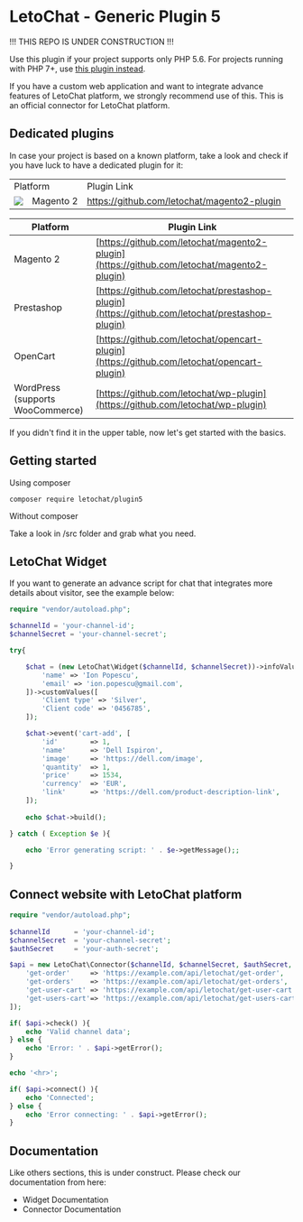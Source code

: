 # LetoChat - Generic Plugin 5

!!! THIS REPO IS UNDER CONSTRUCTION !!!

Use this plugin if your project supports only PHP 5.6. For projects running with PHP 7+, use [this plugin instead](https://github.com/letochat/plugin7).

If you have a custom web application and want to integrate advance features of LetoChat platform, we strongly recommend use of this.
This is an official connector for LetoChat platform.

## Dedicated plugins

In case your project is based on a known platform, take a look and check if you have luck to have a dedicated plugin for it:

<table width="100%">
  <tr>
    <td colspan="2">Platform</td>
    <td>Plugin Link</td>
  </tr>
  <tr>
    <td><img src="https://avatars.githubusercontent.com/u/168457?s=45"></td>
    <td>Magento 2</td>
    <td>
        <a href="https://github.com/letochat/magento2-plugin">
            https://github.com/letochat/magento2-plugin
        </a>
    </td>
  </tr>
</table>

| Platform | Plugin Link |
| ----------- | ----------- |
| Magento 2 | [https://github.com/letochat/magento2-plugin](https://github.com/letochat/magento2-plugin) |
| Prestashop | [https://github.com/letochat/prestashop-plugin](https://github.com/letochat/prestashop-plugin) |
| OpenCart | [https://github.com/letochat/opencart-plugin](https://github.com/letochat/opencart-plugin) |
| WordPress<br />(supports WooCommerce) | [https://github.com/letochat/wp-plugin](https://github.com/letochat/wp-plugin) |

If you didn't find it in the upper table, now let's get started with the basics.

## Getting started

Using composer

`composer require letochat/plugin5`

Without composer

Take a look in /src folder and grab what you need.

## LetoChat Widget

If you want to generate an advance script for chat that integrates more details about visitor, see the example below:

```php
require "vendor/autoload.php";

$channelId = 'your-channel-id';
$channelSecret = 'your-channel-secret';

try{

    $chat = (new LetoChat\Widget($channelId, $channelSecret))->infoValues([
        'name' => 'Ion Popescu',
        'email' => 'ion.popescu@gmail.com',
    ])->customValues([
        'Client type' => 'Silver',
        'Client code' => '0456785',
    ]);

    $chat->event('cart-add', [
        'id' 		=> 1,
        'name' 		=> 'Dell Ispiron',
        'image' 	=> 'https://dell.com/image',
        'quantity' 	=> 1,
        'price' 	=> 1534,
        'currency' 	=> 'EUR',
        'link'		=> 'https://dell.com/product-description-link',
    ]);
    
    echo $chat->build();

} catch ( Exception $e ){

    echo 'Error generating script: ' . $e->getMessage();;

}
```

## Connect website with LetoChat platform

```php
require "vendor/autoload.php";
	
$channelId 		= 'your-channel-id';
$channelSecret 	= 'your-channel-secret';
$authSecret 	= 'your-auth-secret';

$api = new LetoChat\Connector($channelId, $channelSecret, $authSecret, [
    'get-order' 	=> 'https://example.com/api/letochat/get-order',
    'get-orders' 	=> 'https://example.com/api/letochat/get-orders',
    'get-user-cart' => 'https://example.com/api/letochat/get-user-cart',
    'get-users-cart'=> 'https://example.com/api/letochat/get-users-cart',
]);

if( $api->check() ){
    echo 'Valid channel data';
} else {
    echo 'Error: ' . $api->getError();
}

echo '<hr>';

if( $api->connect() ){
    echo 'Connected';
} else {
    echo 'Error connecting: ' . $api->getError();
}
```

## Documentation

Like others sections, this is under construct. Please check our documentation from here:
- Widget Documentation
- Connector Documentation